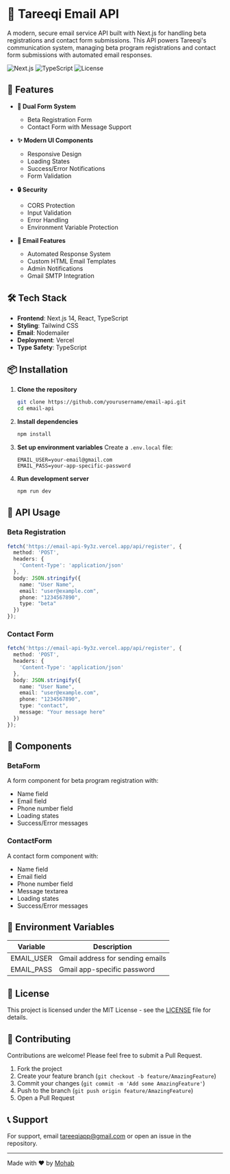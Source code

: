 # 📧 Tareeqi Email API

A modern, secure email service API built with Next.js for handling beta registrations and contact form submissions. This API powers Tareeqi's communication system, managing beta program registrations and contact form submissions with automated email responses.

![Next.js](https://img.shields.io/badge/Next.js-14-black)
![TypeScript](https://img.shields.io/badge/TypeScript-5.0-blue)
![License](https://img.shields.io/badge/license-MIT-green)

## 🚀 Features

- **📝 Dual Form System**
  - Beta Registration Form
  - Contact Form with Message Support
  
- **✨ Modern UI Components**
  - Responsive Design
  - Loading States
  - Success/Error Notifications
  - Form Validation

- **🔒 Security**
  - CORS Protection
  - Input Validation
  - Error Handling
  - Environment Variable Protection

- **📨 Email Features**
  - Automated Response System
  - Custom HTML Email Templates
  - Admin Notifications
  - Gmail SMTP Integration

## 🛠️ Tech Stack

- **Frontend**: Next.js 14, React, TypeScript
- **Styling**: Tailwind CSS
- **Email**: Nodemailer
- **Deployment**: Vercel
- **Type Safety**: TypeScript

## 📦 Installation

1. **Clone the repository**
   ```bash
   git clone https://github.com/yourusername/email-api.git
   cd email-api
   ```

2. **Install dependencies**
   ```bash
   npm install
   ```

3. **Set up environment variables**
   Create a `.env.local` file:
   ```env
   EMAIL_USER=your-email@gmail.com
   EMAIL_PASS=your-app-specific-password
   ```

4. **Run development server**
   ```bash
   npm run dev
   ```

## 🔧 API Usage

### Beta Registration
```typescript
fetch('https://email-api-9y3z.vercel.app/api/register', {
  method: 'POST',
  headers: {
    'Content-Type': 'application/json'
  },
  body: JSON.stringify({
    name: "User Name",
    email: "user@example.com",
    phone: "1234567890",
    type: "beta"
  })
});
```

### Contact Form
```typescript
fetch('https://email-api-9y3z.vercel.app/api/register', {
  method: 'POST',
  headers: {
    'Content-Type': 'application/json'
  },
  body: JSON.stringify({
    name: "User Name",
    email: "user@example.com",
    phone: "1234567890",
    type: "contact",
    message: "Your message here"
  })
});
```

## 📱 Components

### BetaForm
A form component for beta program registration with:
- Name field
- Email field
- Phone number field
- Loading states
- Success/Error messages

### ContactForm
A contact form component with:
- Name field
- Email field
- Phone number field
- Message textarea
- Loading states
- Success/Error messages

## 🔐 Environment Variables

| Variable | Description |
|----------|-------------|
| EMAIL_USER | Gmail address for sending emails |
| EMAIL_PASS | Gmail app-specific password |

## 📄 License

This project is licensed under the MIT License - see the [LICENSE](LICENSE) file for details.

## 🤝 Contributing

Contributions are welcome! Please feel free to submit a Pull Request.

1. Fork the project
2. Create your feature branch (`git checkout -b feature/AmazingFeature`)
3. Commit your changes (`git commit -m 'Add some AmazingFeature'`)
4. Push to the branch (`git push origin feature/AmazingFeature`)
5. Open a Pull Request

## 📞 Support

For support, email tareeqiapp@gmail.com or open an issue in the repository.

---

Made with ❤️ by [Mohab](https://github.com/Mohab0p)
